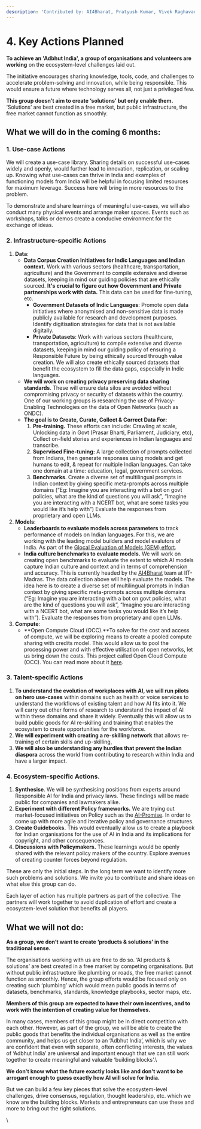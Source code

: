 ```yaml
---
description: 'Contributed by: AI4Bharat, Pratyush Kumar, Vivek Raghavan, People+AI Team'
---
```


# 4. Key Actions Planned

**To achieve an 'Adbhut India', a group of organisations and volunteers are working** on the ecosystem-level challenges laid out.

The initiative encourages sharing knowledge, tools, code, and challenges to accelerate problem-solving and innovation, while being responsible. This would ensure a future where technology serves all, not just a privileged few. &#x20;

**This group doesn’t aim to create ‘solutions’ but only enable them.** ‘Solutions’ are best created in a free market, but public infrastructure, the free market cannot function as smoothly.



## What we will do in the coming 6 months:

### **1. Use-case Actions**

We will create a use-case library. Sharing details on successful use-cases widely and openly, would further lead to innovation, replication, or scaling up. Knowing what use-cases can thrive in India and examples of functioning models from India will be helpful in focusing limited resources for maximum leverage. Success here will bring in more resources to the problem.&#x20;

To demonstrate and share learnings of meaningful use-cases, we will also conduct many physical events and arrange maker spaces. Events such as workshops, talks or demos create a conducive environment for the exchange of ideas.



### **2. Infrastructure-specific Actions**&#x20;

1. **Data**:
   * **Data Corpus Creation Initiatives for Indic Languages and Indian context.** Work with various sectors (healthcare, transportation, agriculture) and the Government to compile extensive and diverse datasets, keeping in mind our guiding policies that are ethically sourced. **It's crucial to figure out how Government and Private partnerships work with data.** This data can be used for fine-tuning, etc.&#x20;
     * **Government Datasets of Indic Languages**: Promote open data initiatives where anonymised and non-sensitive data is made publicly available for research and development purposes. Identify digitisation strategies for data that is not available digitally.&#x20;
     * **Private Datasets**:  Work with various sectors (healthcare, transportation, agriculture) to compile extensive and diverse datasets, keeping in mind our guiding policy of ensuring a Responsible Future by being ethically sourced through value creation. We will also create ethically sourced datasets that benefit the ecosystem to fill the data gaps, especially in Indic languages.&#x20;
   * **We will work on creating privacy preserving data sharing standards**. These will ensure data silos are avoided without compromising privacy or security of datasets within the country. One of our working groups is researching the use of Privacy-Enabling Technologies on the data of Open Networks (such as ONDC).
   * **The goal is to Create, Curate, Collect & Correct Data For:**
     1. **Pre-training.** These efforts can include: Crawling at scale, Unlocking data in Govt (Prasar Bharti, Parliament, Judiciary, etc),  Collect on-field stories and experiences in Indian languages and transcribe.
     2. **Supervised Fine-tuning:** A large collection of prompts collected from Indians, then generate responses using models and get humans to edit, & repeat for multiple Indian languages. Can take one domain at a time: education, legal, government services.
     3. **Benchmarks**. Create a diverse set of multilingual prompts in Indian context by giving specific meta-prompts across multiple domains (“Eg: Imagine you are interacting with a bot on govt policies, what are the kind of questions you will ask”, “Imagine you are interacting with a NCERT bot, what are some tasks you would like it’s help with”) Evaluate the responses from proprietary and open LLMs.&#x20;
2. **Models**:&#x20;
   * **Leaderboards to evaluate models across parameters** to track performance of models on Indian languages. For this, we are working with the leading model builders and model evalutors of India. As part of the [Glocal Evaluation of Models (GEM) effort](https://peopleplus.ai/leaderboard).
   * **India culture benchmarks to evaluate models.** We will work on creating open benchmarks to evaluate the extent to which AI models capture Indian culture and context and in terms of comprehension and accuracy. This is currently headed by the [AI4Bharat](https://ai4bharat.iitm.ac.in/) team at IIT-Madras. The data collection above will help evaluate the models. The idea here is to create a diverse set of multilingual prompts in Indian context by giving specific meta-prompts across multiple domains (“Eg: Imagine you are interacting with a bot on govt policies, what are the kind of questions you will ask”, “Imagine you are interacting with a NCERT bot, what are some tasks you would like it’s help with”). Evaluate the responses from proprietary and open LLMs.
3. **Compute**:&#x20;
   * **Open Compute Cloud (OCC).**To solve for the cost and access of compute, we will be exploring means to create a pooled compute sharing with credits model. This would allow us to pool the processing power and with effective utilisation of open networks, let us bring down the costs. This project called Open Cloud Compute (OCC). You can read more about it [here](https://peopleplus.ai/occ).



### **3. Talent-specific Actions**

1. **To understand the evolution of workplaces with AI, we will run pilots on hero use-cases** within domains such as health or voice services to understand the workflows of existing talent and how AI fits into it. We will carry out other forms of research to understand the impact of AI within these domains and share it widely. Eventually this will allow us to build public goods for AI re-skilling and training that enables the ecosystem to create opportunities for the workforce.&#x20;
2. **We will experiment with creating a re-skilling network** that allows re-training of certain skills and up-skilling,
3. **We will also be understanding any hurdles that prevent the Indian diaspora** across the world from contributing to research within India and have a larger impact.



### **4. Ecosystem-specific Actions.**&#x20;

1. **Synthesise**. We will be synthesising positions from experts around Responsible AI for India and privacy laws. These findings will be made public for companies and lawmakers alike.&#x20;
2. **Experiment with different Policy frameworks.** We are trying out market-focused initiatives on Policy such as the [AI-Promise](https://peopleplus.ai/ai-promise). In order to come up with more agile and iterative policy and governance structures.
3. **Create Guidebooks.** This would eventually allow us to create a playbook for Indian organisations for the use of AI in India and its implications for copyright, and other consequences.
4. **Discussions with Policymakers.** These learnings would be openly shared with the relevant policy makers of the country. Explore avenues of creating counter forces beyond regulation.

These are only the initial steps. In the long term we want to identify more such problems and solutions. We invite you to contribute and share ideas on what else this group can do.

Each layer of action has multiple partners as part of the collective. The partners will work together to avoid duplication of effort and create a ecosystem-level solution that benefits all players.



## What we will not do:

**As a group, we don’t want to create ‘products & solutions’ in the traditional sense.**

The organisations working with us are free to do so. ‘AI products & solutions’ are best created in a free market by competing organisations. But without public infrastructure like plumbing or roads, the free market cannot function as smoothly. Hence, the group efforts would be focused only on creating such ‘plumbing’ which would mean public goods in terms of datasets, benchmarks, standards, knowledge playbooks, sector maps, etc.



**Members of this group are expected to have their own incentives, and to work with the intention of creating value for themselves.**&#x20;

In many cases, members of this group might be in direct competition with each other. However, as part of the group, we will be able to create the public goods that benefits the individual organisations as well as the entire community, and helps us get closer to an ‘Adbhut India’, which is why we are confident that even with separate, often conflicting interests, the values of ‘Adbhut India’ are universal and important enough that we can still work together to create meaningful and valuable ‘building blocks’.\


**We don't know what the future exactly looks like and don't want to be arrogant enough to guess exactly how AI will solve for India.**&#x20;

But we can build a few key pieces that solve the ecosystem-level challenges, drive consensus, regulation, thought leadership, etc. which we know are the building blocks. Markets and entrepreneurs can use these and more to bring out the right solutions.

\
